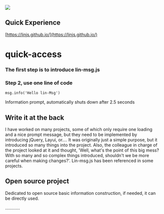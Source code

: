 ![](https://res.weiunity.com/msg/images/all.png)

## Quick Experience
[https://linjs.github.io/](https://linjs.github.io/)

# quick-access
### The first step is to introduce lin-msg.js 
<script src="https://linjs.github.io/msg/msg.js"></script>

### Step 2, use one line of code
````
msg.info('Hello lin-Msg')
````
Information prompt, automatically shuts down after 2.5 seconds

## Write it at the back
I have worked on many projects, some of which only require one loading and a nice prompt message, but they need to be implemented by introducing jQuery, Layui, or.... It was originally just a simple purpose, but it introduced so many things into the project. Also, the colleague in charge of the project looked at it and thought, 'Well, what's the point of this big mess? With so many and so complex things introduced, shouldn't we be more careful when making changes?'.
Lin-msg.js has been referenced in some projects.


## Open source project

Dedicated to open source basic information construction, if needed, it can be directly used.


…………
